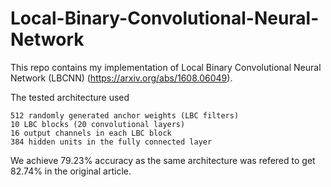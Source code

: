 # Local-Binary-Convolutional-Neural-Network
This repo contains my implementation of Local Binary Convolutional Neural Network (LBCNN) (https://arxiv.org/abs/1608.06049).

The tested architecture used
    
    512 randomly generated anchor weights (LBC filters)
    10 LBC blocks (20 convolutional layers)
    16 output channels in each LBC block
    384 hidden units in the fully connected layer
    
 We achieve 79.23% accuracy as the same architecture was refered to get 82.74% in the original article. 
